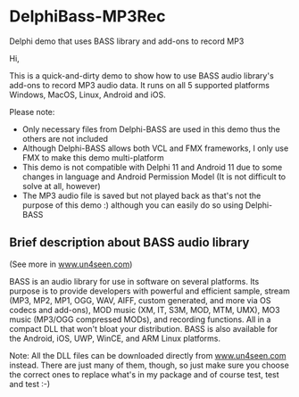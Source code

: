 # DelphiBass-MP3Rec
Delphi demo that uses BASS library and add-ons to record MP3

Hi,

This is a quick-and-dirty demo to show how to use BASS audio library's add-ons to record MP3 audio data. It runs on all 5 supported platforms Windows, MacOS, Linux, Android and iOS.

Please note:

- Only necessary files from Delphi-BASS are used in this demo thus the others are not included
- Although Delphi-BASS allows both VCL and FMX frameworks, I only use FMX to make this demo multi-platform
- This demo is not compatible with Delphi 11 and Android 11 due to some changes in language and Android Permission Model (It is not difficult to solve at all, however)
- The MP3 audio file is saved but not played back as that's not the purpose of this demo :) although you can easily do so using Delphi-BASS

Brief description about BASS audio library
------------------------------------------
(See more in www.un4seen.com)

BASS is an audio library for use in software on several platforms. Its purpose is to provide developers with powerful and efficient sample, stream (MP3, MP2, MP1, OGG, WAV, AIFF, custom generated, and more via OS codecs and add-ons), MOD music (XM, IT, S3M, MOD, MTM, UMX), MO3 music (MP3/OGG compressed MODs), and recording functions. All in a compact DLL that won't bloat your distribution.
BASS is also available for the Android, iOS, UWP, WinCE, and ARM Linux platforms.

Note: All the DLL files can be downloaded directly from www.un4seen.com instead. There are just many of them, though, so just make sure you choose the correct ones to replace what's in my package and of course test, test and test :-)
